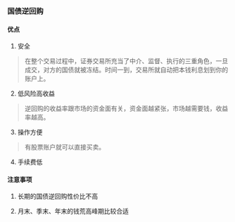 ### 国债逆回购

#### 优点
1. 安全
> 在整个交易过程中，证券交易所充当了中介、监督、执行的三重角色，一旦成交，对方的国债就被冻结。时间一到，交易所就自动把本钱利息划到你的账户上。

2. 低风险高收益
> 逆回购的收益率跟市场的资金面有关，资金面越紧张，市场越需要钱，收益率越高。

3. 操作方便
> 有股票账户就可以直接买卖。

4. 手续费低

#### 注意事项
1. 长期的国债逆回购性价比不高

2. 月末、季末、年末的钱荒高峰期比较合适


